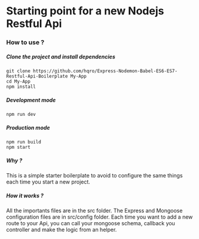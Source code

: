 # Starting point for a new Nodejs Restful Api

### How to use ?

##### Clone the project and install dependencies

```
git clone https://github.com/hqro/Express-Nodemon-Babel-ES6-ES7-Restful-Api-Boilerplate My-App
cd My-App
npm install
```

##### Development mode

```
npm run dev
```

##### Production mode

```
npm run build
npm start
```

##### Why ?

This is a simple starter boilerplate to avoid to configure the same things each time you start a new project.

##### How it works ?

All the importants files are in the src folder. The Express and Mongoose configuration files are in src/config folder. Each time you want to add a new route to your Api, you can call your mongoose schema, callback you controller and make the logic from an helper.
